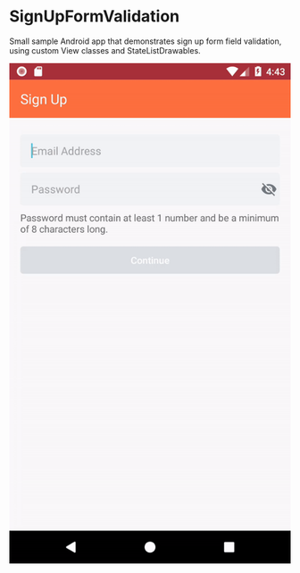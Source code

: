 # SignUpFormValidation
Small sample Android app that demonstrates sign up form field validation, using custom View classes and StateListDrawables.

![Usage gif of SignUpFormValidator](https://github.com/SammyO/SignUpFormValidation/blob/master/assets/1_UlYArYlKjjxzaUY__koHnw.gif "SignUpFormValidator in action")

